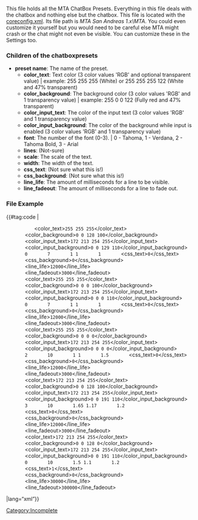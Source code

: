 This file holds all the MTA ChatBox Presets. Everything in this file deals with the chatbox and nothing else but the chatbox. This file is located with the [coreconfig.xml](/docs/coreconfig.xml.md "wikilink"). Its file path is *MTA San Andreas 1.x\\MTA*. You could even customize it yourself but you would need to be careful else MTA might crash or the chat might not even be visible. You can customize these in the Settings too.

### Children of the chatboxpresets

-   **preset name**: The name of the preset.
    -   **color\_text**: Text color (3 color values 'RGB' and optional transparent value) | example: 255 255 255 (White) or 255 255 255 122 (White and 47% transparent)
    -   **color\_background**: The background color (3 color values 'RGB' and 1 transparency value) | example: 255 0 0 122 (Fully red and 47% transparent)
    -   **color\_input\_text**: The color of the input text (3 color values 'RGB' and 1 transparency value)
    -   **color\_input\_background**: The color of the background while input is enabled (3 color values 'RGB' and 1 transparency value)
    -   **font**: The number of the font (0-3). | 0 - Tahoma, 1 - Verdana, 2 - Tahoma Bold, 3 - Arial
    -   **lines**: (Not-sure)
    -   **scale**: The scale of the text.
    -   **width**: The width of the text.
    -   **css\_text**: (Not sure what this is!)
    -   **css\_background**: (Not sure what this is!)
    -   **line\_life**: The amount of milliseconds for a line to be visible.
    -   **line\_fadeout**: The amount of milliseconds for a line to fade out.

### File Example

{{\#tag:code | <chatboxpresets>

`   `<preset name="MTA Blue (default)">
`       `<color_text>`255 255 255`</color_text>
`       `<color_background>`0 0 128 100`</color_background>
`       `<color_input_text>`172 213 254 255`</color_input_text>
`       `<color_input_background>`0 0 129 110`</color_input_background>
`       `<font>`0`</font>
`       `<lines>`7`</lines>
`       `<scale>`1 1`</scale>
`       `<width>`1`</width>
`       `<css_text>`0`</css_text>
`       `<css_background>`0`</css_background>
`       `<line_life>`12000`</line_life>
`       `<line_fadeout>`3000`</line_fadeout>
`   `</preset>
`   `<preset name="MTA Black">
`       `<color_text>`255 255 255`</color_text>
`       `<color_background>`0 0 0 100`</color_background>
`       `<color_input_text>`172 213 254 255`</color_input_text>
`       `<color_input_background>`0 0 0 110`</color_input_background>
`       `<font>`0`</font>
`       `<lines>`7`</lines>
`       `<scale>`1 1`</scale>
`       `<width>`1`</width>
`       `<css_text>`0`</css_text>
`       `<css_background>`0`</css_background>
`       `<line_life>`12000`</line_life>
`       `<line_fadeout>`3000`</line_fadeout>
`   `</preset>
`   `<preset name="Transparent">
`       `<color_text>`255 255 255`</color_text>
`       `<color_background>`0 0 0 0`</color_background>
`       `<color_input_text>`172 213 254 255`</color_input_text>
`       `<color_input_background>`0 0 0 0`</color_input_background>
`       `<font>`2`</font>
`       `<lines>`10`</lines>
`       `<scale>`1 1`</scale>
`       `<width>`1.5`</width>
`       `<css_text>`0`</css_text>
`       `<css_background>`0`</css_background>
`       `<line_life>`12000`</line_life>
`       `<line_fadeout>`3000`</line_fadeout>
`   `</preset>
`   `<preset name="Race Oversized">
`       `<color_text>`172 213 254 255`</color_text>
`       `<color_background>`0 0 128 100`</color_background>
`       `<color_input_text>`172 213 254 255`</color_input_text>
`       `<color_input_background>`0 0 191 110`</color_input_background>
`       `<font>`3`</font>
`       `<lines>`10`</lines>
`       `<scale>`1.65 1.17`</scale>
`       `<width>`1.2`</width>
`       `<css_text>`0`</css_text>
`       `<css_background>`0`</css_background>
`       `<line_life>`12000`</line_life>
`       `<line_fadeout>`3000`</line_fadeout>
`   `</preset>
`   `<preset name="iRace 2009">
`       `<color_text>`172 213 254 255`</color_text>
`       `<color_background>`0 0 128 0`</color_background>
`       `<color_input_text>`172 213 254 255`</color_input_text>
`       `<color_input_background>`0 0 191 110`</color_input_background>
`       `<font>`0`</font>
`       `<lines>`10`</lines>
`       `<scale>`1.5 1.1`</scale>
`       `<width>`1.2`</width>
`       `<css_text>`1`</css_text>
`       `<css_background>`0`</css_background>
`       `<line_life>`30000`</line_life>
`       `<line_fadeout>`300000`</line_fadeout>
`   `</preset>

</chatboxpresets> |lang=“xml”}}

[Category:Incomplete](/docs/category-incomplete.md "wikilink")
